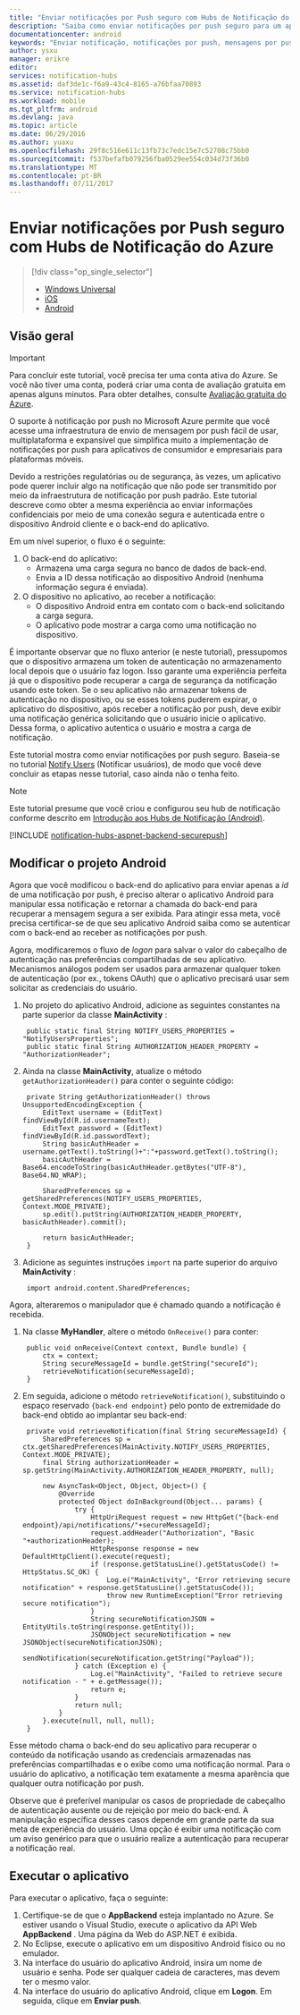 ```yaml
---
title: "Enviar notificações por Push seguro com Hubs de Notificação do Azure"
description: "Saiba como enviar notificações por push seguro para um aplicativo Android do Azure. Exemplos de códigos escritos em Java e c#."
documentationcenter: android
keywords: "Enviar notificação, notificações por push, mensagens por push, notificações por push do android"
author: ysxu
manager: erikre
editor: 
services: notification-hubs
ms.assetid: daf3de1c-f6a9-43c4-8165-a76bfaa70893
ms.service: notification-hubs
ms.workload: mobile
ms.tgt_pltfrm: android
ms.devlang: java
ms.topic: article
ms.date: 06/29/2016
ms.author: yuaxu
ms.openlocfilehash: 29f8c516e611c13fb73c7edc15e7c52708c75bb0
ms.sourcegitcommit: f537befafb079256fba0529ee554c034d73f36b0
ms.translationtype: MT
ms.contentlocale: pt-BR
ms.lasthandoff: 07/11/2017
---
```

# <a name="sending-secure-push-notifications-with-azure-notification-hubs"></a>Enviar notificações por Push seguro com Hubs de Notificação do Azure
> [!div class="op_single_selector"]
> * [Windows Universal](notification-hubs-aspnet-backend-windows-dotnet-wns-secure-push-notification.md)
> * [iOS](notification-hubs-aspnet-backend-ios-push-apple-apns-secure-notification.md)
> * [Android](notification-hubs-aspnet-backend-android-secure-google-gcm-push-notification.md)
> 
> 

## <a name="overview"></a>Visão geral
> [!IMPORTANT]
> Para concluir este tutorial, você precisa ter uma conta ativa do Azure. Se você não tiver uma conta, poderá criar uma conta de avaliação gratuita em apenas alguns minutos. Para obter detalhes, consulte [Avaliação gratuita do Azure](https://azure.microsoft.com/pricing/free-trial/?WT.mc_id=A643EE910&amp;returnurl=http%3A%2F%2Fazure.microsoft.com%2Fen-us%2Fdocumentation%2Farticles%2Fpartner-xamarin-notification-hubs-ios-get-started).
> 
> 

O suporte à notificação por push no Microsoft Azure permite que você acesse uma infraestrutura de envio de mensagem por push fácil de usar, multiplataforma e expansível que simplifica muito a implementação de notificações por push para aplicativos de consumidor e empresariais para plataformas móveis.

Devido a restrições regulatórias ou de segurança, às vezes, um aplicativo pode querer incluir algo na notificação que não pode ser transmitido por meio da infraestrutura de notificação por push padrão. Este tutorial descreve como obter a mesma experiência ao enviar informações confidenciais por meio de uma conexão segura e autenticada entre o dispositivo Android cliente e o back-end do aplicativo.

Em um nível superior, o fluxo é o seguinte:

1. O back-end do aplicativo:
   * Armazena uma carga segura no banco de dados de back-end.
   * Envia a ID dessa notificação ao dispositivo Android (nenhuma informação segura é enviada).
2. O dispositivo no aplicativo, ao receber a notificação:
   * O dispositivo Android entra em contato com o back-end solicitando a carga segura.
   * O aplicativo pode mostrar a carga como uma notificação no dispositivo.

É importante observar que no fluxo anterior (e neste tutorial), pressupomos que o dispositivo armazena um token de autenticação no armazenamento local depois que o usuário faz logon. Isso garante uma experiência perfeita  já que o dispositivo pode recuperar a carga de segurança da notificação usando este token. Se o seu aplicativo não armazenar tokens de autenticação no dispositivo, ou se esses tokens puderem expirar, o aplicativo do dispositivo, após receber a notificação por push, deve exibir uma notificação genérica solicitando que o usuário inicie o aplicativo. Dessa forma, o aplicativo autentica o usuário e mostra a carga de notificação.

Este tutorial mostra como enviar notificações por push seguro. Baseia-se no tutorial [Notify Users](notification-hubs-aspnet-backend-gcm-android-push-to-user-google-notification.md) (Notificar usuários), de modo que você deve concluir as etapas nesse tutorial, caso ainda não o tenha feito.

> [!NOTE]
> Este tutorial presume que você criou e configurou seu hub de notificação conforme descrito em [Introdução aos Hubs de Notificação (Android)](notification-hubs-android-push-notification-google-gcm-get-started.md).
> 
> 

[!INCLUDE [notification-hubs-aspnet-backend-securepush](../../includes/notification-hubs-aspnet-backend-securepush.md)]

## <a name="modify-the-android-project"></a>Modificar o projeto Android
Agora que você modificou o back-end do aplicativo para enviar apenas a *id* de uma notificação por push, é preciso alterar o aplicativo Android para manipular essa notificação e retornar a chamada do back-end para recuperar a mensagem segura a ser exibida.
Para atingir essa meta, você precisa certificar-se de que seu aplicativo Android saiba como se autenticar com o back-end ao receber as notificações por push.

Agora, modificaremos o fluxo de *logon* para salvar o valor do cabeçalho de autenticação nas preferências compartilhadas de seu aplicativo. Mecanismos análogos podem ser usados para armazenar qualquer token de autenticação (por ex., tokens OAuth) que o aplicativo precisará usar sem solicitar as credenciais do usuário.

1. No projeto do aplicativo Android, adicione as seguintes constantes na parte superior da classe **MainActivity** :
   
        public static final String NOTIFY_USERS_PROPERTIES = "NotifyUsersProperties";
        public static final String AUTHORIZATION_HEADER_PROPERTY = "AuthorizationHeader";
2. Ainda na classe **MainActivity**, atualize o método `getAuthorizationHeader()` para conter o seguinte código:
   
        private String getAuthorizationHeader() throws UnsupportedEncodingException {
            EditText username = (EditText) findViewById(R.id.usernameText);
            EditText password = (EditText) findViewById(R.id.passwordText);
            String basicAuthHeader = username.getText().toString()+":"+password.getText().toString();
            basicAuthHeader = Base64.encodeToString(basicAuthHeader.getBytes("UTF-8"), Base64.NO_WRAP);
   
            SharedPreferences sp = getSharedPreferences(NOTIFY_USERS_PROPERTIES, Context.MODE_PRIVATE);
            sp.edit().putString(AUTHORIZATION_HEADER_PROPERTY, basicAuthHeader).commit();
   
            return basicAuthHeader;
        }
3. Adicione as seguintes instruções `import` na parte superior do arquivo **MainActivity** :
   
        import android.content.SharedPreferences;

Agora, alteraremos o manipulador que é chamado quando a notificação é recebida.

1. Na classe **MyHandler**, altere o método `OnReceive()` para conter:
   
        public void onReceive(Context context, Bundle bundle) {
            ctx = context;
            String secureMessageId = bundle.getString("secureId");
            retrieveNotification(secureMessageId);
        }
2. Em seguida, adicione o método `retrieveNotification()`, substituindo o espaço reservado `{back-end endpoint}` pelo ponto de extremidade do back-end obtido ao implantar seu back-end:
   
        private void retrieveNotification(final String secureMessageId) {
            SharedPreferences sp = ctx.getSharedPreferences(MainActivity.NOTIFY_USERS_PROPERTIES, Context.MODE_PRIVATE);
            final String authorizationHeader = sp.getString(MainActivity.AUTHORIZATION_HEADER_PROPERTY, null);
   
            new AsyncTask<Object, Object, Object>() {
                @Override
                protected Object doInBackground(Object... params) {
                    try {
                        HttpUriRequest request = new HttpGet("{back-end endpoint}/api/notifications/"+secureMessageId);
                        request.addHeader("Authorization", "Basic "+authorizationHeader);
                        HttpResponse response = new DefaultHttpClient().execute(request);
                        if (response.getStatusLine().getStatusCode() != HttpStatus.SC_OK) {
                            Log.e("MainActivity", "Error retrieving secure notification" + response.getStatusLine().getStatusCode());
                            throw new RuntimeException("Error retrieving secure notification");
                        }
                        String secureNotificationJSON = EntityUtils.toString(response.getEntity());
                        JSONObject secureNotification = new JSONObject(secureNotificationJSON);
                        sendNotification(secureNotification.getString("Payload"));
                    } catch (Exception e) {
                        Log.e("MainActivity", "Failed to retrieve secure notification - " + e.getMessage());
                        return e;
                    }
                    return null;
                }
            }.execute(null, null, null);
        }

Esse método chama o back-end do seu aplicativo para recuperar o conteúdo da notificação usando as credenciais armazenadas nas preferências compartilhadas e o exibe como uma notificação normal. Para o usuário do aplicativo, a notificação tem exatamente a mesma aparência que qualquer outra notificação por push.

Observe que é preferível manipular os casos de propriedade de cabeçalho de autenticação ausente ou de rejeição por meio do back-end. A manipulação específica desses casos depende em grande parte da sua meta de experiência do usuário. Uma opção é exibir uma notificação com um aviso genérico para que o usuário realize a autenticação para recuperar a notificação real.

## <a name="run-the-application"></a>Executar o aplicativo
Para executar o aplicativo, faça o seguinte:

1. Certifique-se de que o **AppBackend** esteja implantado no Azure. Se estiver usando o Visual Studio, execute o aplicativo da API Web **AppBackend** . Uma página da Web do ASP.NET é exibida.
2. No Eclipse, execute o aplicativo em um dispositivo Android físico ou no emulador.
3. Na interface do usuário do aplicativo Android, insira um nome de usuário e senha. Pode ser qualquer cadeia de caracteres, mas devem ter o mesmo valor.
4. Na interface do usuário do aplicativo Android, clique em **Logon**. Em seguida, clique em **Enviar push**.

